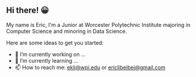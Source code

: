 ## Hi there! 😀 

My name is Eric, I'm a Junior at Worcester Polytechnic Institute majoring in Computer Science and minoring in Data Science. 

<!--
**EricLi3/EricLi3** is a ✨ _special_ ✨ repository because its `README.md` (this file) appears on your GitHub profile.
- 😄 Pronouns: ...
- ⚡ Fun fact: ...
- 👯 I’m looking to collaborate on ...
- 🤔 I’m looking for help with ...
- 💬 Ask me about ...
-->

Here are some ideas to get you started:

- 🔭 I’m currently working on ...
- 🌱 I’m currently learning ...
- 📫 How to reach me: ekli@wpi.edu or ericlibeibei@gmail.com

